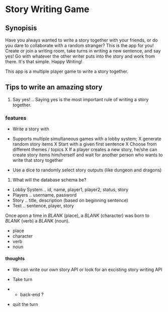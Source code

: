 # Story Writing Game

## Synopisis
Have you always wanted to write a story together with your friends, or do you dare to collaborate with a random stranger? This is the app for you! Create or join a writing room, take turns in writing a new sentence, and say yes! Go with whatever the other writer puts into the story and work from there. It's that simple. Happy Writing!

This app is a multiple player game to write a story together.

## Tips to write an amazing story
1. Say yes!
.. Saying yes is the most important rule of writing a story together. 

### features
- Write a story with

- Supports multiple simultaneous games with a lobby system;
X generate random story items
X Start with a given first sentence
X Choose from different themes / topics
X If a player creates a new story, he/she can create story items him/herself and wait for another person who wants to write that story together
- Use a dice to randomly select story outputs (like dungeon and dragons)


1. What will the database schema be?
- Lobby System
.. id, name, player1, player2, status, story
- Players
.. username, password
- Story
.. title, description (based on beginning sentence)
- Text
.. sentence, player, story

Once apon a time in _BLANK_ (place), a _BLANK_ (character) was born to _BLANK_ (verb) a _BLANK_ (noun).
- place
- character
- verb 
- noun 


#### thoughts
- We can write our own story API or look for an excisting story writing API

- Take turn
- - back-end ?
- quit the turn